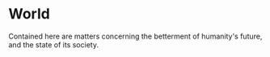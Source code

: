# World
Contained here are matters concerning the betterment of humanity's future, and the state of its society.
